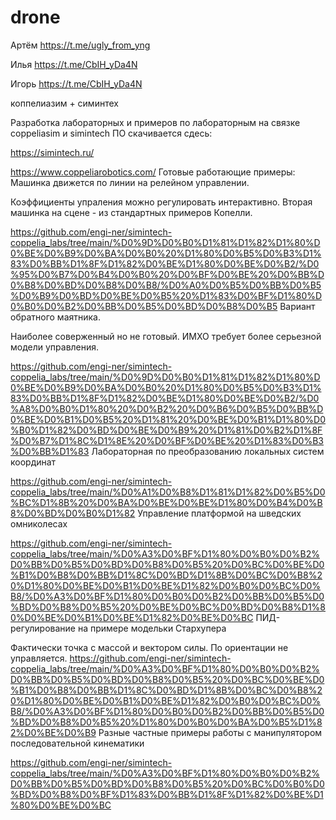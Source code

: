 # drone
Артём
https://t.me/ugly_from_yng

Илья
https://t.me/CbIH_yDa4N

Игорь
https://t.me/CbIH_yDa4N

коппелиазим + симинтех

Разработка лабораторных и примеров по лабораторным на связке coppeliasim и simintech
ПО скачивается сдесь:

https://simintech.ru/

https://www.coppeliarobotics.com/
Готовые работающие примеры:
Машинка движется по линии на релейном управлении.

Коэффициенты упраления можно регулировать интерактивно. Вторая машинка на сцене - из стандартных примеров Копелли.

https://github.com/engi-ner/simintech-coppelia_labs/tree/main/%D0%9D%D0%B0%D1%81%D1%82%D1%80%D0%BE%D0%B9%D0%BA%D0%B0%20%D1%80%D0%B5%D0%B3%D1%83%D0%BB%D1%8F%D1%82%D0%BE%D1%80%D0%BE%D0%B2/%D0%95%D0%B7%D0%B4%D0%B0%20%D0%BF%D0%BE%20%D0%BB%D0%B8%D0%BD%D0%B8%D0%B8/%D0%A0%D0%B5%D0%BB%D0%B5%D0%B9%D0%BD%D0%BE%D0%B5%20%D1%83%D0%BF%D1%80%D0%B0%D0%B2%D0%BB%D0%B5%D0%BD%D0%B8%D0%B5
Вариант обратного маятника.

Наиболее соверженный но не готовый. ИМХО требует более серьезной модели управления.

https://github.com/engi-ner/simintech-coppelia_labs/tree/main/%D0%9D%D0%B0%D1%81%D1%82%D1%80%D0%BE%D0%B9%D0%BA%D0%B0%20%D1%80%D0%B5%D0%B3%D1%83%D0%BB%D1%8F%D1%82%D0%BE%D1%80%D0%BE%D0%B2/%D0%A8%D0%B0%D1%80%20%D0%B2%20%D0%B6%D0%B5%D0%BB%D0%BE%D0%B1%D0%B5%20%D1%81%20%D0%BE%D0%B1%D1%80%D0%B0%D1%82%D0%BD%D0%BE%D0%B9%20%D1%81%D0%B2%D1%8F%D0%B7%D1%8C%D1%8E%20%D0%BF%D0%BE%20%D1%83%D0%B3%D0%BB%D1%83
Лабораторная по преобразованию локальных систем координат

https://github.com/engi-ner/simintech-coppelia_labs/tree/main/%D0%A1%D0%B8%D1%81%D1%82%D0%B5%D0%BC%D1%8B%20%D0%BA%D0%BE%D0%BE%D1%80%D0%B4%D0%B8%D0%BD%D0%B0%D1%82
Управление платформой на шведских омниколесах

https://github.com/engi-ner/simintech-coppelia_labs/tree/main/%D0%A3%D0%BF%D1%80%D0%B0%D0%B2%D0%BB%D0%B5%D0%BD%D0%B8%D0%B5%20%D0%BC%D0%BE%D0%B1%D0%B8%D0%BB%D1%8C%D0%BD%D1%8B%D0%BC%D0%B8%20%D1%80%D0%BE%D0%B1%D0%BE%D1%82%D0%B0%D0%BC%D0%B8/%D0%A3%D0%BF%D1%80%D0%B0%D0%B2%D0%BB%D0%B5%D0%BD%D0%B8%D0%B5%20%D0%BE%D0%BC%D0%BD%D0%B8%D1%80%D0%BE%D0%B1%D0%BE%D1%82%D0%BE%D0%BC
ПИД-регулирование на примере модельки Стархупера

Фактически точка с массой и вектором силы. По ориентации не управляется. https://github.com/engi-ner/simintech-coppelia_labs/tree/main/%D0%A3%D0%BF%D1%80%D0%B0%D0%B2%D0%BB%D0%B5%D0%BD%D0%B8%D0%B5%20%D0%BC%D0%BE%D0%B1%D0%B8%D0%BB%D1%8C%D0%BD%D1%8B%D0%BC%D0%B8%20%D1%80%D0%BE%D0%B1%D0%BE%D1%82%D0%B0%D0%BC%D0%B8/%D0%A3%D0%BF%D1%80%D0%B0%D0%B2%D0%BB%D0%B5%D0%BD%D0%B8%D0%B5%20%D1%80%D0%B0%D0%BA%D0%B5%D1%82%D0%BE%D0%B9
Разные частные примеры работы с манипулятором последовательной кинематики

https://github.com/engi-ner/simintech-coppelia_labs/tree/main/%D0%A3%D0%BF%D1%80%D0%B0%D0%B2%D0%BB%D0%B5%D0%BD%D0%B8%D0%B5%20%D0%BC%D0%B0%D0%BD%D0%B8%D0%BF%D1%83%D0%BB%D1%8F%D1%82%D0%BE%D1%80%D0%BE%D0%BC 
